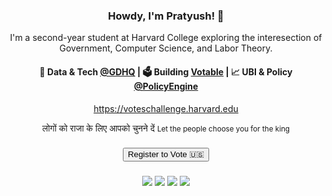<h3 align="center"> Howdy, I'm Pratyush! 👋</h3>

<p align="center">
I'm a second-year student at Harvard College exploring the interesection of Government, Computer Science, and Labor Theory. 
</p>

<h4 align="center">
🌊 Data & Tech <a href="https://grassrootsdems.org/">@GDHQ</a> | 🗳️ Building <a href="https://github.com/akasrai/daily-quiz-mobile">Votable</a> | 📈 UBI & Policy <a href="https://twitter.com/akaskyiar">@PolicyEngine</a>
</h4>
<p  align="center">
<a href="https://akasrai.github.io/">https://voteschallenge.harvard.edu</a>
</p>

<p  align="center">
लोगों को राजा के लिए आपको चुनने दें
  <small>
    Let the people choose you for the king
  </small>
</p>
<h3 align="center">
<a href="http://www.google.com/">
   <input type="button" value="Register to Vote 🇺🇸" />
</a>
</h3>

<h3 align="center">
<p align = "center">

[<img src="https://img.shields.io/badge/github-%231DA1F2.svg?&style=for-the-badge&logo=github&logoColor=white&color=black" />](https://github.com/pmallick1) 
  [<img src="https://img.shields.io/badge/linkedin-%2312100E.svg?&style=for-the-badge&logo=linkedin&logoColor=white&color=black" />](https://www.linkedin.com/in/mallickprat/)
   [<img src="https://img.shields.io/badge/twitter-%2312100E.svg?&style=for-the-badge&logo=twitter&logoColor=white&color=black" />](https://twitter.com/mallickprat)
   [<img src="https://img.shields.io/badge/instagram-%2312100E.svg?&style=for-the-badge&logo=instagram&logoColor=white&color=black" />](https://instagram.com/mallickprat)
</p>
</h3>
